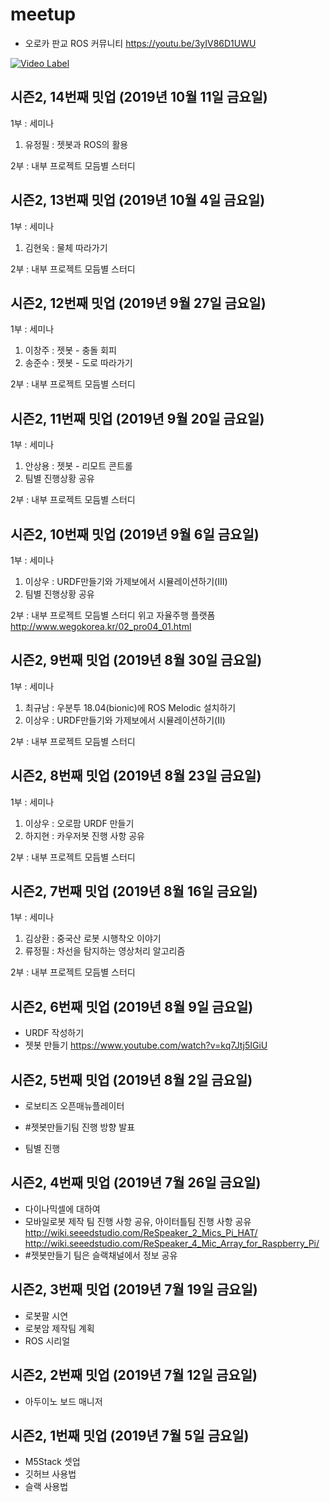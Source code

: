# meetup
- 오로카 판교 ROS 커뮤니티
https://youtu.be/3yIV86D1UWU


[![Video Label](http://img.youtube.com/vi/3yIV86D1UWU/0.jpg)](https://youtu.be/3yIV86D1UWU?t=0s) 

## 시즌2, 14번째 밋업 (2019년 10월 11일 금요일)
1부 : 세미나
1) 유정필 : 젯봇과 ROS의 활용

2부 : 내부 프로젝트 모듬별 스터디


## 시즌2, 13번째 밋업 (2019년 10월 4일 금요일)
1부 : 세미나
1) 김현욱 : 물체 따라가기

2부 : 내부 프로젝트 모듬별 스터디


## 시즌2, 12번째 밋업 (2019년 9월 27일 금요일)
1부 : 세미나
1) 이창주 : 젯봇 - 충돌 회피
2) 송준수 : 젯봇 - 도로 따라가기

2부 : 내부 프로젝트 모듬별 스터디


## 시즌2, 11번째 밋업 (2019년 9월 20일 금요일)
1부 : 세미나
1) 안상용 : 젯봇 - 리모트 콘트롤
2) 팀별 진행상황 공유

2부 : 내부 프로젝트 모듬별 스터디


## 시즌2, 10번째 밋업 (2019년 9월 6일 금요일)
1부 : 세미나
1) 이상우 : URDF만들기와 가제보에서 시뮬레이션하기(III)
2) 팀별 진행상황 공유

2부 : 내부 프로젝트 모듬별 스터디
위고 자율주행 플랫폼
http://www.wegokorea.kr/02_pro04_01.html



## 시즌2, 9번째 밋업 (2019년 8월 30일 금요일)
1부 : 세미나
1) 최규남 : 우분투 18.04(bionic)에 ROS Melodic 설치하기
2) 이상우 : URDF만들기와 가제보에서 시뮬레이션하기(II)

2부 : 내부 프로젝트 모듬별 스터디

## 시즌2, 8번째 밋업 (2019년 8월 23일 금요일)
1부 : 세미나
1) 이상우 : 오로팜 URDF 만들기
2) 하지현 : 카우저봇 진행 사항 공유

2부 : 내부 프로젝트 모듬별 스터디


## 시즌2, 7번째 밋업 (2019년 8월 16일 금요일)
1부 : 세미나
1) 김상환 : 중국산 로봇 시행착오 이야기
2) 류정필 : 차선을 탐지하는 영상처리 알고리즘

2부 : 내부 프로젝트 모듬별 스터디


## 시즌2, 6번째 밋업 (2019년 8월 9일 금요일)
- URDF 작성하기
- 젯봇 만들기
https://www.youtube.com/watch?v=kq7Jtj5IGiU


## 시즌2, 5번째 밋업 (2019년 8월 2일 금요일)
- 로보티즈 오픈매뉴플레이터
- #젯봇만들기팀 진행 방향 발표

- 팀별 진행


## 시즌2, 4번째 밋업 (2019년 7월 26일 금요일)
- 다이나믹셀에 대하여
- 모바일로봇 제작 팀 진행 사항 공유, 아이터틀팀 진행 사항 공유
http://wiki.seeedstudio.com/ReSpeaker_2_Mics_Pi_HAT/
http://wiki.seeedstudio.com/ReSpeaker_4_Mic_Array_for_Raspberry_Pi/
- #젯봇만들기 팀은 슬랙채널에서 정보 공유

## 시즌2, 3번째 밋업 (2019년 7월 19일 금요일)
- 로봇팔 시연
- 로봇암 제작팀 계획
- ROS 시리얼

## 시즌2, 2번째 밋업 (2019년 7월 12일 금요일)
- 아두이노 보드 매니저

## 시즌2, 1번째 밋업 (2019년 7월 5일 금요일)
- M5Stack 셋업
- 깃허브 사용법
- 슬랙 사용법
